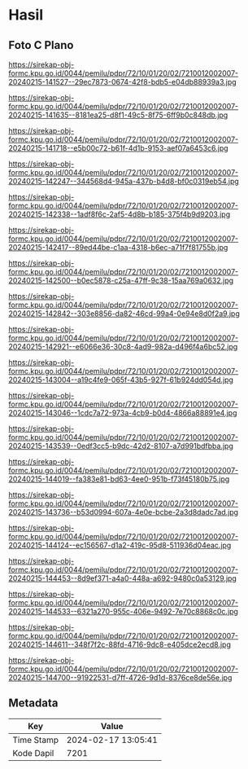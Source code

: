 # Hasil

## Foto C Plano

https://sirekap-obj-formc.kpu.go.id/0044/pemilu/pdpr/72/10/01/20/02/7210012002007-20240215-141527--29ec7873-0674-42f8-bdb5-e04db88939a3.jpg

https://sirekap-obj-formc.kpu.go.id/0044/pemilu/pdpr/72/10/01/20/02/7210012002007-20240215-141635--8181ea25-d8f1-49c5-8f75-6ff9b0c848db.jpg

https://sirekap-obj-formc.kpu.go.id/0044/pemilu/pdpr/72/10/01/20/02/7210012002007-20240215-141718--e5b00c72-b61f-4d1b-9153-aef07a6453c6.jpg

https://sirekap-obj-formc.kpu.go.id/0044/pemilu/pdpr/72/10/01/20/02/7210012002007-20240215-142247--344568d4-945a-437b-b4d8-bf0c0319eb54.jpg

https://sirekap-obj-formc.kpu.go.id/0044/pemilu/pdpr/72/10/01/20/02/7210012002007-20240215-142338--1adf8f6c-2af5-4d8b-b185-375f4b9d9203.jpg

https://sirekap-obj-formc.kpu.go.id/0044/pemilu/pdpr/72/10/01/20/02/7210012002007-20240215-142417--89ed44be-c1aa-4318-b6ec-a71f7f81755b.jpg

https://sirekap-obj-formc.kpu.go.id/0044/pemilu/pdpr/72/10/01/20/02/7210012002007-20240215-142500--b0ec5878-c25a-47ff-9c38-15aa769a0632.jpg

https://sirekap-obj-formc.kpu.go.id/0044/pemilu/pdpr/72/10/01/20/02/7210012002007-20240215-142842--303e8856-da82-46cd-99a4-0e94e8d0f2a9.jpg

https://sirekap-obj-formc.kpu.go.id/0044/pemilu/pdpr/72/10/01/20/02/7210012002007-20240215-142921--e6066e36-30c8-4ad9-982a-d496f4a6bc52.jpg

https://sirekap-obj-formc.kpu.go.id/0044/pemilu/pdpr/72/10/01/20/02/7210012002007-20240215-143004--a19c4fe9-065f-43b5-927f-61b924dd054d.jpg

https://sirekap-obj-formc.kpu.go.id/0044/pemilu/pdpr/72/10/01/20/02/7210012002007-20240215-143046--1cdc7a72-973a-4cb9-b0d4-4866a88891e4.jpg

https://sirekap-obj-formc.kpu.go.id/0044/pemilu/pdpr/72/10/01/20/02/7210012002007-20240215-143539--0edf3cc5-b9dc-42d2-8107-a7d991bdfbba.jpg

https://sirekap-obj-formc.kpu.go.id/0044/pemilu/pdpr/72/10/01/20/02/7210012002007-20240215-144019--fa383e81-bd63-4ee0-951b-f73f45180b75.jpg

https://sirekap-obj-formc.kpu.go.id/0044/pemilu/pdpr/72/10/01/20/02/7210012002007-20240215-143736--b53d0994-607a-4e0e-bcbe-2a3d8dadc7ad.jpg

https://sirekap-obj-formc.kpu.go.id/0044/pemilu/pdpr/72/10/01/20/02/7210012002007-20240215-144124--ec156567-d1a2-419c-95d8-511936d04eac.jpg

https://sirekap-obj-formc.kpu.go.id/0044/pemilu/pdpr/72/10/01/20/02/7210012002007-20240215-144453--8d9ef371-a4a0-448a-a692-9480c0a53129.jpg

https://sirekap-obj-formc.kpu.go.id/0044/pemilu/pdpr/72/10/01/20/02/7210012002007-20240215-144533--6321a270-955c-406e-9492-7e70c8868c0c.jpg

https://sirekap-obj-formc.kpu.go.id/0044/pemilu/pdpr/72/10/01/20/02/7210012002007-20240215-144611--348f7f2c-88fd-4716-9dc8-e405dce2ecd8.jpg

https://sirekap-obj-formc.kpu.go.id/0044/pemilu/pdpr/72/10/01/20/02/7210012002007-20240215-144700--91922531-d7ff-4726-9d1d-8376ce8de56e.jpg


## Metadata

| Key        | Value               |
| ---------- | ------------------- |
| Time Stamp | 2024-02-17 13:05:41 |
| Kode Dapil | 7201                |



